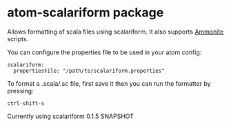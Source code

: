 # atom-scalariform package

Allows formatting of scala files using scalariform. It also supports [Ammonite](https://github.com/lihaoyi/Ammonite) scripts.

You can configure the properties file to be used in your atom config:
```
scalariform:
  propertiesFile: "/path/to/scalariform.properties"
```

To format a .scala/.sc file, first save it then you can run the formatter by pressing:

```
ctrl-shift-s
```

Currently using scalariform 0.1.5 SNAPSHOT
